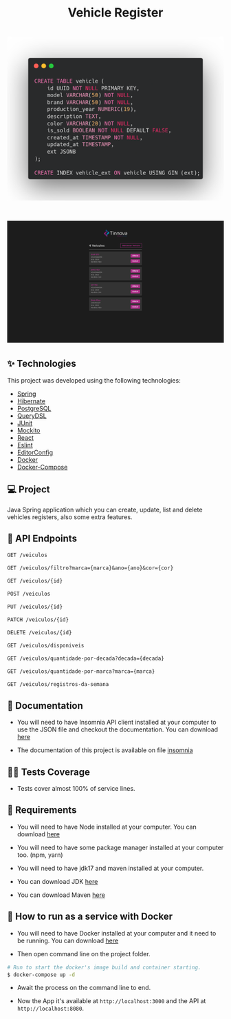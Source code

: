 <h1 align="center">Vehicle Register</h1>

<h1 align="center"><img src="./web/src/assets/images/demo/carbon.png" /></h1>
<h1 align="center"><img src="./web/src/assets/images/demo/preview.png" /></h1>

## ✨ Technologies

This project was developed using the following technologies:

- [Spring](https://spring.io/)
- [Hibernate](https://hibernate.org/)
- [PostgreSQL](https://www.postgresql.org/)
- [QueryDSL](http://querydsl.com/)
- [JUnit](https://junit.org/junit5/)
- [Mockito](https://site.mockito.org/)
- [React](https://reactjs.org/)
- [Eslint](https://eslint.org/)
- [EditorConfig](https://editorconfig.org/)
- [Docker](https://www.docker.com/)
- [Docker-Compose](https://docs.docker.com/compose/)

## 💻 Project

Java Spring application which you can create, update, list and delete vehicles registers, also some extra features.

## 🔧 API Endpoints

```http
GET /veiculos
```
```http
GET /veiculos/filtro?marca={marca}&ano={ano}&cor={cor}
```
```http
GET /veiculos/{id}
```
```http
POST /veiculos
```
```http
PUT /veiculos/{id}
```
```http
PATCH /veiculos/{id}
```
```http
DELETE /veiculos/{id}
```
```http
GET /veiculos/disponiveis
```
```http
GET /veiculos/quantidade-por-decada?decada={decada}
```
```http
GET /veiculos/quantidade-por-marca?marca={marca}
```
```http
GET /veiculos/registros-da-semana
```

## 🤠 Documentation

- You will need to have Insomnia API client installed at your computer to use the JSON file and checkout the documentation.
You can download [here](https://insomnia.rest/download)

- The documentation of this project is available on file [insomnia](./api/insomnia/Insomnia_docs.yaml)


## 👷‍♀️ Tests Coverage

- Tests cover almost 100% of service lines.

## 🚀 Requirements

- You will need to have Node installed at your computer.
You can download [here](https://nodejs.org/en/)

- You will need to have some package manager installed at your computer too. (npm, yarn)

- You will need to have jdk17 and maven installed at your computer.

- You can download JDK [here](https://www.oracle.com/java/technologies/downloads/)

- You can download Maven [here](https://maven.apache.org/surefire/download.cgi)


## 🐳 How to run as a service with Docker

- You will need to have Docker installed at your computer and it need to be running.
You can download [here](https://docs.docker.com/desktop/windows/install/)

- Then open command line on the project folder.

```bash
# Run to start the docker's image build and container starting.
$ docker-compose up -d
```
- Await the process on the command line to end.

- Now the App it's available at `http://localhost:3000` and the API at `http://localhost:8080`.
